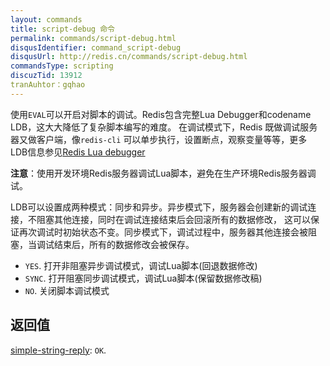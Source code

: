 ```yaml
---
layout: commands
title: script-debug 命令
permalink: commands/script-debug.html
disqusIdentifier: command_script-debug
disqusUrl: http://redis.cn/commands/script-debug.html
commandsType: scripting
discuzTid: 13912
tranAuhtor：gqhao
---
```


使用`EVAL`可以开启对脚本的调试。Redis包含完整Lua Debugger和codename LDB，这大大降低了复杂脚本编写的难度。
在调试模式下，Redis 既做调试服务器又做客户端，像`redis-cli` 可以单步执行，设置断点，观察变量等等，更多
LDB信息参见[Redis Lua debugger](/topics/ldb.html)

**注意**：使用开发环境Redis服务器调试Lua脚本，避免在生产环境Redis服务器调试。

LDB可以设置成两种模式：同步和异步。异步模式下，服务器会创建新的调试连接，不阻塞其他连接，同时在调试连接结束后会回滚所有的数据修改，
这可以保证再次调试时初始状态不变。同步模式下，调试过程中，服务器其他连接会被阻塞，当调试结束后，所有的数据修改会被保存。

* `YES`. 打开非阻塞异步调试模式，调试Lua脚本(回退数据修改)
* `SYNC`. 打开阻塞同步调试模式，调试Lua脚本(保留数据修改稿)
* `NO`.  关闭脚本调试模式
## 返回值


[simple-string-reply](/topics/protocol.html#simple-string-reply): `OK`.

